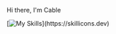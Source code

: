 Hi there, I'm Cable


[![My Skills](https://skillicons.dev/icons?i=cs,js,dart,)](https://skillicons.dev)
